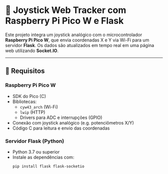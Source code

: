 # 📡 Joystick Web Tracker com Raspberry Pi Pico W e Flask

Este projeto integra um joystick analógico com o microcontrolador **Raspberry Pi Pico W**, que envia coordenadas X e Y via Wi-Fi para um servidor **Flask**. Os dados são atualizados em tempo real em uma página web utilizando **Socket.IO**.

---

## 🔧 Requisitos

### Raspberry Pi Pico W
- SDK do Pico (C)
- Bibliotecas:
  - `cyw43_arch` (Wi-Fi)
  - `lwip` (HTTP)
  - Drivers para ADC e interrupções (GPIO)
- Conexão com joystick analógico (e.g. potenciômetros X/Y)
- Código C para leitura e envio das coordenadas

### Servidor Flask (Python)
- Python 3.7 ou superior
- Instale as dependências com:
  ```bash
  pip install flask flask-socketio

